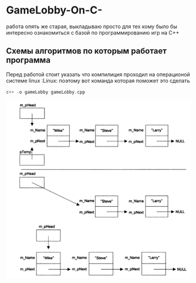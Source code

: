 # GameLobby-On-C-
работа опять же старая, выкладываю просто для тех кому было бы интересно ознакомиться с базой по программированию игр на С++
## Схемы алгоритмов по которым работает программа 
Перед работой стоит указать что компилиция проходил на операционой системе linux :Linux:
поэтому вот команда которая поможет это сделать 
```C++
c++ -o gameLobby gameLobby.cpp
```
![Алгоритм№1](https://github.com/Markusssssu/GameLobby-On-C-/blob/main/alrorithm1.png)
![Алгоритм№2](https://github.com/Markusssssu/GameLobby-On-C-/blob/main/algoritm2.png)

